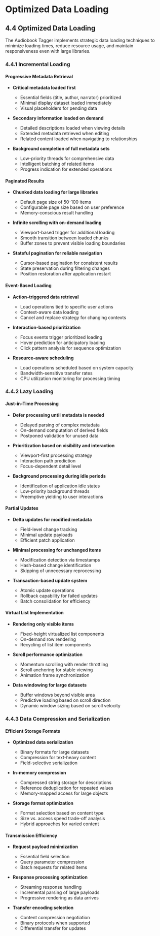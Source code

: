 # Optimized Data Loading

## 4.4 Optimized Data Loading

The Audiobook Tagger implements strategic data loading techniques to minimize loading times, reduce resource usage, and maintain responsiveness even with large libraries.

### 4.4.1 Incremental Loading

#### Progressive Metadata Retrieval

- **Critical metadata loaded first**
  - Essential fields (title, author, narrator) prioritized
  - Minimal display dataset loaded immediately
  - Visual placeholders for pending data

- **Secondary information loaded on demand**
  - Detailed descriptions loaded when viewing details
  - Extended metadata retrieved when editing
  - Related content loaded when navigating to relationships

- **Background completion of full metadata sets**
  - Low-priority threads for comprehensive data
  - Intelligent batching of related items
  - Progress indication for extended operations

#### Paginated Results

- **Chunked data loading for large libraries**
  - Default page size of 50-100 items
  - Configurable page size based on user preference
  - Memory-conscious result handling

- **Infinite scrolling with on-demand loading**
  - Viewport-based trigger for additional loading
  - Smooth transition between loaded chunks
  - Buffer zones to prevent visible loading boundaries

- **Stateful pagination for reliable navigation**
  - Cursor-based pagination for consistent results
  - State preservation during filtering changes
  - Position restoration after application restart

#### Event-Based Loading

- **Action-triggered data retrieval**
  - Load operations tied to specific user actions
  - Context-aware data loading
  - Cancel and replace strategy for changing contexts

- **Interaction-based prioritization**
  - Focus events trigger prioritized loading
  - Hover prediction for anticipatory loading
  - Click pattern analysis for sequence optimization

- **Resource-aware scheduling**
  - Load operations scheduled based on system capacity
  - Bandwidth-sensitive transfer rates
  - CPU utilization monitoring for processing timing

### 4.4.2 Lazy Loading

#### Just-in-Time Processing

- **Defer processing until metadata is needed**
  - Delayed parsing of complex metadata
  - On-demand computation of derived fields
  - Postponed validation for unused data

- **Prioritization based on visibility and interaction**
  - Viewport-first processing strategy
  - Interaction path prediction
  - Focus-dependent detail level

- **Background processing during idle periods**
  - Identification of application idle states
  - Low-priority background threads
  - Preemptive yielding to user interactions

#### Partial Updates

- **Delta updates for modified metadata**
  - Field-level change tracking
  - Minimal update payloads
  - Efficient patch application

- **Minimal processing for unchanged items**
  - Modification detection via timestamps
  - Hash-based change identification
  - Skipping of unnecessary reprocessing

- **Transaction-based update system**
  - Atomic update operations
  - Rollback capability for failed updates
  - Batch consolidation for efficiency

#### Virtual List Implementation

- **Rendering only visible items**
  - Fixed-height virtualized list components
  - On-demand row rendering
  - Recycling of list item components

- **Scroll performance optimization**
  - Momentum scrolling with render throttling
  - Scroll anchoring for stable viewing
  - Animation frame synchronization

- **Data windowing for large datasets**
  - Buffer windows beyond visible area
  - Predictive loading based on scroll direction
  - Dynamic window sizing based on scroll velocity

### 4.4.3 Data Compression and Serialization

#### Efficient Storage Formats

- **Optimized data serialization**
  - Binary formats for large datasets
  - Compression for text-heavy content
  - Field-selective serialization

- **In-memory compression**
  - Compressed string storage for descriptions
  - Reference deduplication for repeated values
  - Memory-mapped access for large objects

- **Storage format optimization**
  - Format selection based on content type
  - Size vs. access speed trade-off analysis
  - Hybrid approaches for varied content

#### Transmission Efficiency

- **Request payload minimization**
  - Essential field selection
  - Query parameter compression
  - Batch requests for related items

- **Response processing optimization**
  - Streaming response handling
  - Incremental parsing of large payloads
  - Progressive rendering as data arrives

- **Transfer encoding selection**
  - Content compression negotiation
  - Binary protocols when supported
  - Differential transfer for updates